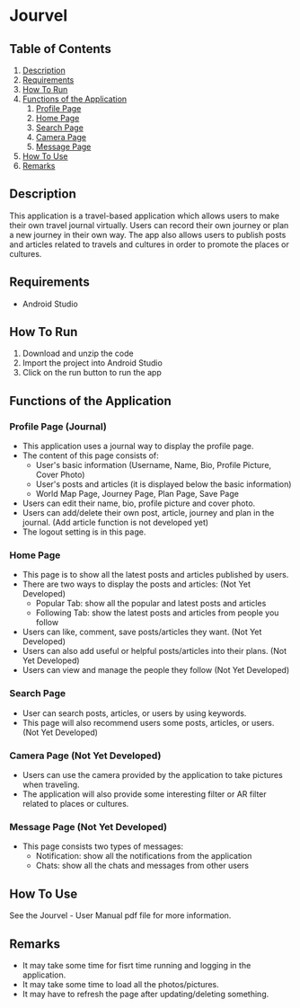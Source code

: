 # Jourvel

## Table of Contents
1. [Description](#description)
2. [Requirements](#requirements)
3. [How To Run](#howToRun)
4. [Functions of the Application](#functions)
    1. [Profile Page](#profilePage)
    2. [Home Page](#homePage)
    3. [Search Page](#searchPage)
    4. [Camera Page](#cameraPage)
    5. [Message Page](#messagePage)
5. [How To Use](#howToUse)
6. [Remarks](#remarks)

## Description <a name="description"></a>

This application is a travel-based application which allows users to make their own travel journal virtually. Users can record their own journey or plan a new journey in their own way. The app also allows users to publish posts and articles related to travels and cultures in order to promote the places or cultures.

## Requirements <a name="requirements"></a>

* Android Studio

## How To Run <a name="howToRun"></a>

1. Download and unzip the code
2. Import the project into Android Studio
3. Click on the run button to run the app

## Functions of the Application <a name="functions"></a>

### Profile Page (Journal) <a name="profilePage"></a>

* This application uses a journal way to display the profile page.
* The content of this page consists of:
  - User's basic information (Username, Name, Bio, Profile Picture, Cover Photo)
  - User's posts and articles (it is displayed below the basic information)
  - World Map Page, Journey Page, Plan Page, Save Page
* Users can edit their name, bio, profile picture and cover photo.
* Users can add/delete their own post, article, journey and plan in the journal. (Add article function is not developed yet)
* The logout setting is in this page.

### Home Page <a name="homePage"></a>

* This page is to show all the latest posts and articles published by users.
* There are two ways to display the posts and articles: (Not Yet Developed)
  - Popular Tab: show all the popular and latest posts and articles
  - Following Tab: show the latest posts and articles from people you follow
* Users can like, comment, save posts/articles they want. (Not Yet Developed)
* Users can also add useful or helpful posts/articles into their plans. (Not Yet Developed)
* Users can view and manage the people they follow (Not Yet Developed)

### Search Page <a name="searchPage"></a>

* User can search posts, articles, or users by using keywords.
* This page will also recommend users some posts, articles, or users. (Not Yet Developed)

### Camera Page (Not Yet Developed) <a name="cameraPage"></a>

* Users can use the camera provided by the application to take pictures when traveling.
* The application will also provide some interesting filter or AR filter related to places or cultures.

### Message Page (Not Yet Developed) <a name="messagePage"></a>

* This page consists two types of messages:
  - Notification: show all the notifications from the application
  - Chats: show all the chats and messages from other users

## How To Use <a name="howToUse"></a>

See the Jourvel - User Manual pdf file for more information.

## Remarks <a name="remarks"></a>

* It may take some time for fisrt time running and logging in the application.
* It may take some time to load all the photos/pictures.
* It may have to refresh the page after updating/deleting something.
